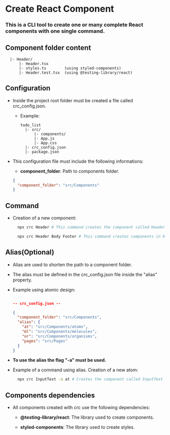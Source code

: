 # Create React Component

### This is a CLI tool to create one or many complete React components with one single command.

## Component folder content

```
  |- Header/
      |- Header.tsx
      |- styles.ts        (using styled-components)
      |- Header.test.tsx  (using @testing-library/react)
```

## Configuration

- Inside the project root folder must be created a file called crc_config.json.

  - Example:

    ```
    todo_list
      |- src/
          |- components/
          |- App.js
          |- App.css
      |- crc_config.json
      |- package.json
    ```

- This configuration file must include the following informations:

  - **component_folder**: Path to components folder.

  ```json
  {
    "component_folder": "src/Components"
  }
  ```

## Command

- Creation of a new component:

  ```bash
    npx crc Header # This command creates the component called Header inside the component_folder defined in crc_config.json

    npx crc Header Body Footer # This command creates components in batch inside the component_folder.
  ```

## Alias(Optional)

- Alias are used to shorten the path to a component folder.

- The alias must be defined in the crc_config.json file inside the "alias" property.

- Example using atomic design:

  ```json

  -- crc_config.json --

  {
    "component_folder": "src/Components",
    "alias": {
      "at": "src/Components/atoms",
      "ml": "src/Components/molecules",
      "or": "src/Components/organisms",
      "pages": "src/Pages"
    }
  }
  ```

- **To use the alias the flag "-a" must be used.**

- Example of a command using alias. Creation of a new atom:
  ```bash
    npx crc InputText -a at # Creates the component called InputText inside the src/Components/atoms folder
  ```

## Components dependencies

- All components created with crc use the following dependencies:

  - **@testing-library/react**: The library used to create components.

  - **styled-components**: The library used to create styles.
